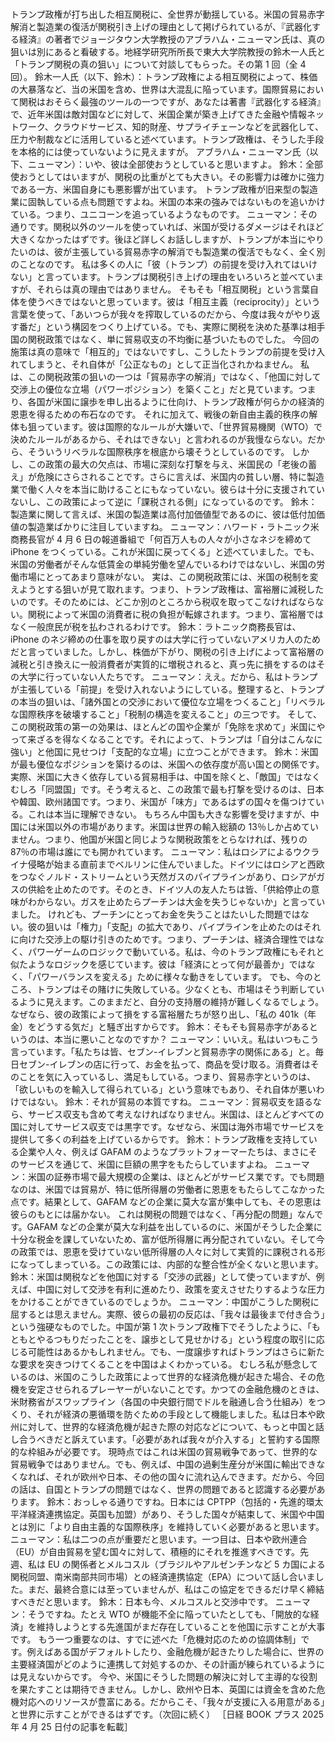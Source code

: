 ###

トランプ政権が打ち出した相互関税に、全世界が動揺している。米国の貿易赤字解消と製造業の復活が関税引き上げの理由として掲げられているが、『武器化する経済』の著者でジョージタウン大学教授のアブラハム・ニューマン氏は、真の狙いは別にあると看破する。地経学研究所所長で東大大学院教授の鈴木一人氏と「トランプ関税の真の狙い」について対談してもらった。その第 1 回（全 4 回）。
鈴木一人氏（以下、鈴木）：トランプ政権による相互関税によって、株価の大暴落など、当の米国を含め、世界は大混乱に陥っています。国際貿易において関税はおそらく最強のツールの一つですが、あなたは著書『武器化する経済』で、近年米国は敵対国などに対して、米国企業が築き上げてきた金融や情報ネットワーク、クラウドサービス、知的財産、サプライチェーンなどを武器化して、圧力や制裁などに活用していると述べています。トランプ政権は、そうした手段を本格的には使っていないように見えますが。
アブラハム・ニューマン氏（以下、ニューマン）：いや、彼は全部使おうとしていると思いますよ。
鈴木：全部使おうとしてはいますが、関税の比重がとても大きい。その影響力は確かに強力である一方、米国自身にも悪影響が出ています。
トランプ政権が旧来型の製造業に固執している点も問題ですよね。米国の本来の強みではないものを追いかけている。つまり、ユニコーンを追っているようなものです。
ニューマン：その通りです。関税以外のツールを使っていれば、米国が受けるダメージはそれほど大きくなかったはずです。後ほど詳しくお話ししますが、トランプが本当にやりたいのは、彼が主張している貿易赤字の解消でも製造業の復活でもなく、全く別のことなのです。
私は多くの人に「彼（トランプ）の前提を受け入れてはいけない」と言っています。トランプは関税引き上げの理由をいろいろと並べていますが、それらは真の理由ではありません。
そもそも「相互関税」という言葉自体を使うべきではないと思っています。彼は「相互主義（reciprocity）」という言葉を使って、「あいつらが我々を搾取しているのだから、今度は我々がやり返す番だ」という構図をつくり上げている。でも、実際に関税を決めた基準は相手国の関税政策ではなく、単に貿易収支の不均衡に基づいたものでした。
今回の施策は真の意味で「相互的」ではないですし、こうしたトランプの前提を受け入れてしまうと、それ自体が「公正なもの」として正当化されかねません。
私は、この関税政策の狙いの一つは「貿易赤字の解消」ではなく、「他国に対して交渉上の優位な立場（パワーポジション）を築くこと」だと見ています。つまり、各国が米国に譲歩を申し出るように仕向け、トランプ政権が何らかの経済的恩恵を得るための布石なのです。
それに加えて、戦後の新自由主義的秩序の解体も狙っています。彼は国際的なルールが大嫌いで、「世界貿易機関（WTO）で決めたルールがあるから、それはできない」と言われるのが我慢ならない。だから、そういうリベラルな国際秩序を根底から壊そうとしているのです。
しかし、この政策の最大の欠点は、市場に深刻な打撃を与え、米国民の「老後の蓄え」が危険にさらされることです。さらに言えば、米国内の貧しい層、特に製造業で働く人々を本当に助けることにもなっていない。彼らは十分に支援されていないし、この政策によって逆に「課税される側」になっているのです。
鈴木：製造業に関して言えば、米国の製造業は高付加価値型であるのに、彼は低付加価値の製造業ばかりに注目していますね。
ニューマン：ハワード・ラトニック米商務長官が 4 月 6 日の報道番組で「何百万人もの人々が小さなネジを締めて iPhone をつくっている。これが米国に戻ってくる」と述べていました。でも、米国の労働者がそんな低賃金の単純労働を望んでいるわけではないし、米国の労働市場にとってあまり意味がない。
実は、この関税政策には、米国の税制を変えようとする狙いが見て取れます。つまり、トランプ政権は、富裕層に減税したいのです。そのためには、どこか別のところから税収を取ってこなければならない。関税によって米国の消費者に税の負担が転嫁されます。つまり、富裕層ではなく一般庶民が税を払わされるわけです。
鈴木：ラトニック商務長官は、iPhone のネジ締めの仕事を取り戻すのは大学に行っていないアメリカ人のためだと言っていました。しかし、株価が下がり、関税の引き上げによって富裕層の減税と引き換えに一般消費者が実質的に増税されると、真っ先に損をするのはその大学に行っていない人たちです。
ニューマン：ええ。だから、私はトランプが主張している「前提」を受け入れないようにしている。整理すると、トランプの本当の狙いは、「諸外国との交渉において優位な立場をつくること」「リベラルな国際秩序を破壊すること」「税制の構造を変えること」の三つです。
そして、この関税政策の第一の効果は、ほとんどの国や企業が「免除を求めて」米国にやって来ざるを得なくなることです。それによって、トランプは「自分はこんなに強い」と他国に見せつけ「支配的な立場」に立つことができます。
鈴木：米国が最も優位なポジションを築けるのは、米国への依存度が高い国との関係です。実際、米国に大きく依存している貿易相手は、中国を除くと、「敵国」ではなくむしろ「同盟国」です。そう考えると、この政策で最も打撃を受けるのは、日本や韓国、欧州諸国です。つまり、米国が「味方」であるはずの国々を傷つけている。これは本当に理解できない。
もちろん中国も大きな影響を受けますが、中国には米国以外の市場があります。米国は世界の輸入総額の 13％しか占めていません。つまり、他国が米国と同じような関税政策をとらなければ、残りの 87％の市場は誰にでも開かれています。
ニューマン：私はロシアによるウクライナ侵略が始まる直前までベルリンに住んでいました。ドイツにはロシアと西欧をつなぐノルド・ストリームという天然ガスのパイプラインがあり、ロシアがガスの供給を止めたのです。そのとき、ドイツ人の友人たちは皆、「供給停止の意味がわからない。ガスを止めたらプーチンは大金を失うじゃないか」と言っていました。
けれども、プーチンにとってお金を失うことはたいした問題ではない。彼の狙いは「権力」「支配」の拡大であり、パイプラインを止めたのはそれに向けた交渉上の駆け引きのためです。つまり、プーチンは、経済合理性ではなく、パワーゲームのロジックで動いている。私は、今のトランプ政権にもそれと似たようなロジックを感じています。彼は「経済にとって何が最善か」ではなく、「パワーバランスを変える」ために様々な動きをしています。
でも、今のところ、トランプはその賭けに失敗している。少なくとも、市場はそう判断しているように見えます。このままだと、自分の支持層の維持が難しくなるでしょう。なぜなら、彼の政策によって損をする富裕層たちが怒り出し、「私の 401k（年金）をどうする気だ」と騒ぎ出すからです。
鈴木：そもそも貿易赤字があるというのは、本当に悪いことなのですか？
ニューマン：いいえ。私はいつもこう言っています。「私たちは皆、セブン-イレブンと貿易赤字の関係にある」と。毎日セブン-イレブンの店に行って、お金を払って、商品を受け取る。消費者はそのことを気に入っているし、満足もしている。つまり、貿易赤字というのは、「欲しいものを輸入して得られている」という意味でもあり、それ自体が悪いわけではない。
鈴木：それが貿易の本質ですね。
ニューマン：貿易収支を語るなら、サービス収支も含めて考えなければなりません。米国は、ほとんどすべての国に対してサービス収支では黒字です。なぜなら、米国は海外市場でサービスを提供して多くの利益を上げているからです。
鈴木：トランプ政権を支持している企業や人々、例えば GAFAM のようなプラットフォーマーたちは、まさにそのサービスを通じて、米国に巨額の黒字をもたらしていますよね。
ニューマン：米国の証券市場で最大規模の企業は、ほとんどがサービス業です。でも問題なのは、米国では貿易が、特に低所得層の労働者に恩恵をもたらしてこなかった点です。結果として、GAFAM などの企業に莫大な富が集中しても、その恩恵は彼らのもとには届かない。
これは関税の問題ではなく、「再分配の問題」なんです。GAFAM などの企業が莫大な利益を出しているのに、米国がそうした企業に十分な税金を課していないため、富が低所得層に再分配されていない。そして今の政策では、恩恵を受けていない低所得層の人々に対して実質的に課税される形になってしまっている。この政策には、内部的な整合性が全くないと思います。
鈴木：米国は関税などを他国に対する「交渉の武器」として使っていますが、例えば、中国に対して交渉を有利に進めたり、政策を変えさせたりするような圧力をかけることができているのでしょうか。
ニューマン：中国がこうした関税に屈するとは思えません。実際、彼らの最初の反応は、「我々は最後まで付き合う」という強硬なものでした。中国が第 1 次トランプ政権下でそうしたように、「もともとやるつもりだったことを、譲歩として見せかける」という程度の取引に応じる可能性はあるかもしれません。でも、一度譲歩すればトランプはさらに新たな要求を突きつけてくることを中国はよくわかっている。
むしろ私が懸念しているのは、米国のこうした政策によって世界的な経済危機が起きた場合、その危機を安定させられるプレーヤーがいないことです。かつての金融危機のときは、米財務省がスワップライン（各国の中央銀行間でドルを融通し合う仕組み）をつくり、それが経済の悪循環を防ぐための手段として機能しました。私は日本や欧州に対して、世界的な経済危機が起きた際の対応などについて、もっと中国と話し合うべきだと訴えています。「必要があれば我々が介入する」と誓約する国際的な枠組みが必要です。
現時点ではこれは米国の貿易戦争であって、世界的な貿易戦争ではありません。でも、例えば、中国の過剰生産分が米国に輸出できなくなれば、それが欧州や日本、その他の国々に流れ込んできます。だから、今回の話は、自国とトランプの問題ではなく、世界の問題であると認識する必要があります。
鈴木：おっしゃる通りですね。日本には CPTPP（包括的・先進的環太平洋経済連携協定。英国も加盟）があり、そうした国々が結束して、米国や中国とは別に「より自由主義的な国際秩序」を維持していく必要があると思います。
ニューマン：私は二つの点が重要だと思います。一つ目は、日本や欧州連合（EU）が自由貿易を望む国々に対して、積極的にそれを推進すべきです。先週、私は EU の関係者とメルコスル（ブラジルやアルゼンチンなど 5 カ国による関税同盟、南米南部共同市場）との経済連携協定（EPA）について話し合いました。まだ、最終合意には至っていませんが、私はこの協定をできるだけ早く締結すべきだと思います。
鈴木：日本も今、メルコスルと交渉中です。
ニューマン：そうですね。たとえ WTO が機能不全に陥っていたとしても、「開放的な経済」を維持しようとする先進国がまだ存在していることを他国に示すことが大事です。
もう一つ重要なのは、すでに述べた「危機対応のための協調体制」です。例えばある国がデフォルトしたり、金融危機が起きたりした場合に、世界の主要経済国がどのように連携して対処するのか、その計画が練られているようには見えないからです。
今や、米国にそうした問題の解決に対して主導的な役割を果たすことは期待できません。しかし、欧州や日本、英国には資金を含めた危機対応へのリソースが豊富にある。だからこそ、「我々が支援に入る用意がある」と世界に示すことができるはずです。（次回に続く）
［日経 BOOK プラス 2025 年 4 月 25 日付の記事を転載］
